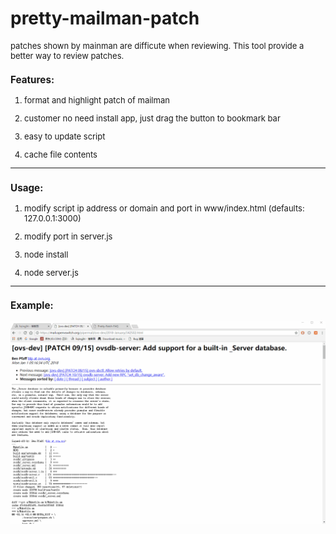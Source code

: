 # pretty-mailman-patch

<font size=2>

patches shown by mainman are difficute when reviewing. This tool provide a better way to review patches.

### Features: ###

 1. format and highlight patch of mailman

 2. customer no need install app, just drag the button to bookmark bar

 3. easy to update script

 4. cache file contents


----------


### Usage: ###

 1. modify script ip address or domain and port in www/index.html (defaults: 127.0.0.1:3000)
 
 2. modify port in server.js

 3. node install

 4. node server.js


----------


### Example: ###

![demo](/www/demo.gif)
</font>

